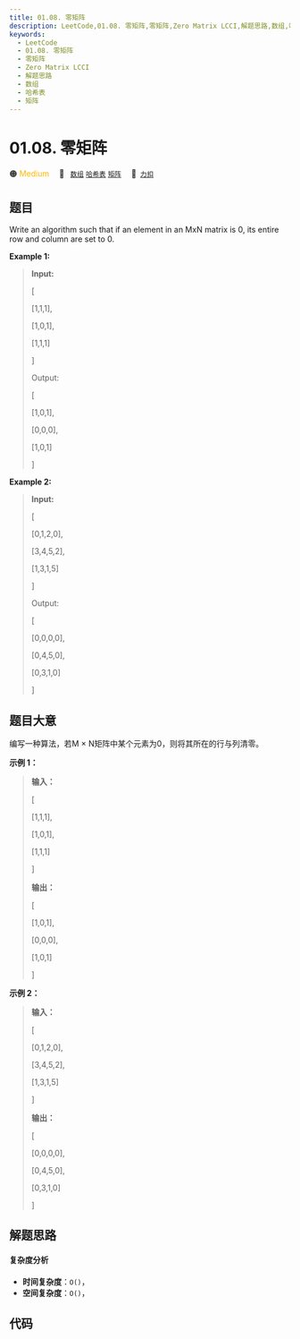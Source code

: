 ```yaml
---
title: 01.08. 零矩阵
description: LeetCode,01.08. 零矩阵,零矩阵,Zero Matrix LCCI,解题思路,数组,哈希表,矩阵
keywords:
  - LeetCode
  - 01.08. 零矩阵
  - 零矩阵
  - Zero Matrix LCCI
  - 解题思路
  - 数组
  - 哈希表
  - 矩阵
---
```


# 01.08. 零矩阵

🟠 <font color=#ffb800>Medium</font>&emsp; 🔖&ensp; [`数组`](/tag/array.md) [`哈希表`](/tag/hash-table.md) [`矩阵`](/tag/matrix.md)&emsp; 🔗&ensp;[`力扣`](https://leetcode.cn/problems/zero-matrix-lcci)

## 题目

Write an algorithm such that if an element in an MxN matrix is 0, its entire
row and column are set to 0.



**Example 1:**

> 
> 
> 
> 
> 
> **Input:**
> 
> [
> 
>   [1,1,1],
> 
>   [1,0,1],
> 
>   [1,1,1]
> 
> ]
> 
> Output:
> 
> [
> 
>   [1,0,1],
> 
>   [0,0,0],
> 
>   [1,0,1]
> 
> ]

**Example 2:**

> 
> 
> 
> 
> 
> **Input:**
> 
> [
> 
>   [0,1,2,0],
> 
>   [3,4,5,2],
> 
>   [1,3,1,5]
> 
> ]
> 
> Output:
> 
> [
> 
>   [0,0,0,0],
> 
>   [0,4,5,0],
> 
>   [0,3,1,0]
> 
> ]
> 
> 


## 题目大意

编写一种算法，若M × N矩阵中某个元素为0，则将其所在的行与列清零。



**示例 1：**

> 
> 
> 
> 
> 
> **输入：**
> 
> [
> 
>   [1,1,1],
> 
>   [1,0,1],
> 
>   [1,1,1]
> 
> ]
> 
> **输出：**
> 
> [
> 
>   [1,0,1],
> 
>   [0,0,0],
> 
>   [1,0,1]
> 
> ]
> 
> 

**示例 2：**

> 
> 
> 
> 
> 
> **输入：**
> 
> [
> 
>   [0,1,2,0],
> 
>   [3,4,5,2],
> 
>   [1,3,1,5]
> 
> ]
> 
> **输出：**
> 
> [
> 
>   [0,0,0,0],
> 
>   [0,4,5,0],
> 
>   [0,3,1,0]
> 
> ]
> 
> 


## 解题思路

#### 复杂度分析

- **时间复杂度**：`O()`，
- **空间复杂度**：`O()`，

## 代码

```javascript

```